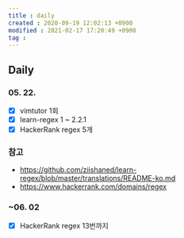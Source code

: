 ```yaml
---
title : daily
created : 2020-09-19 12:02:13 +0900
modified : 2021-02-17 17:20:49 +0900
tag : 
---
```

## Daily

### 05. 22.
-  [x] vimtutor 1회
-  [x] learn-regex 1 ~ 2.2.1
-  [x] HackerRank regex 5개

### 참고
-  https://github.com/ziishaned/learn-regex/blob/master/translations/README-ko.md
-  https://www.hackerrank.com/domains/regex

### ~06. 02
- [x] HackerRank regex 13번까지
